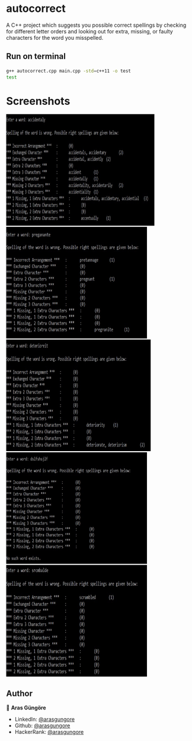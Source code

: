 # autocorrect

A C++ project which suggests you possible correct spellings by checking for different letter orders and looking out for extra, missing, or faulty characters for the word you misspelled.



## Run on terminal

```sh
g++ autocorrect.cpp main.cpp -std=c++11 -o test
test
```



# Screenshots

<p align="left">
    <img alt="Screenshot" src="https://github.com/arasgungore/autocorrect/blob/main/Screenshots/1.jpg" width="400" height="300">
    <img alt="Screenshot" src="https://github.com/arasgungore/autocorrect/blob/main/Screenshots/2.jpg" width="380" height="300">
    <img alt="Screenshot" src="https://github.com/arasgungore/autocorrect/blob/main/Screenshots/3.jpg" width="390" height="300">
    <img alt="Screenshot" src="https://github.com/arasgungore/autocorrect/blob/main/Screenshots/4.jpg" width="380" height="300">
    <img alt="Screenshot" src="https://github.com/arasgungore/autocorrect/blob/main/Screenshots/5.jpg" width="380" height="300">
</p>



## Author

👤 **Aras Güngöre**

* LinkedIn: [@arasgungore](https://www.linkedin.com/in/arasgungore)
* Github: [@arasgungore](https://github.com/arasgungore)
* HackerRank: [@arasgungore](https://www.hackerrank.com/arasgungore)
